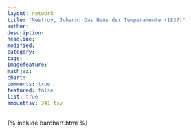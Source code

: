 ```yaml
---
layout: network
title: "Nestroy, Johann: Das Haus der Temperamente (1837)"
author:
description:
headline:
modified:
category:
tags:
imagefeature: 
mathjax: 
chart: 
comments: true
featured: false
list: true
amounttsv: 341.tsv
---
```

{% include barchart.html %}
